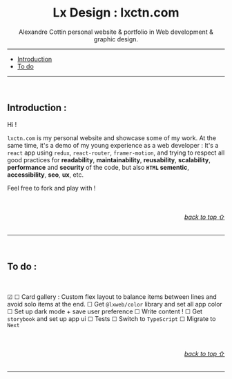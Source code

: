 <h1 align="center" id="top">Lx Design : lxctn.com</h1>
<p align="center">Alexandre Cottin personal website & portfolio in Web development & graphic design.</p>

---

<ul>
   <li><a href="#introduction-">Introduction</a></li>
   <li><a href="#to-do-">To do</a></li>
</ul>

---

<br>

## Introduction :

Hi !

`lxctn.com` is my personal website and showcase some of my work.
At the same time, it's a demo of my young experience as a web developer :
It's a `react` app using `redux`, `react-router`, `framer-motion`, and trying to respect all good practices for **readability**, **maintainability**, **reusability**, **scalability**, **performance** and **security** of the code, but also **`HTML` sementic**, **accessibility**, **seo**, **ux**, etc.

Feel free to fork and play with !

<br>

<h6 align="right"><a href="#top"> back to top ⇧</a></h6>

---

<br>

## To do :

<br>

&#9745;
&#9744; Card gallery : Custom flex layout to balance items between lines and avoid solo items at the end.
&#9744; Get `@lxweb/color` library and set all app color
&#9744; Set up dark mode + save user preference
&#9744; Write content !
&#9744; Get `storybook` and set up app ui
&#9744; Tests
&#9744; Switch to `TypeScript`
&#9744; Migrate to `Next`

<br>
<h6 align="right"><a href="#top"> back to top ⇧</a></h6>

---

<br>
